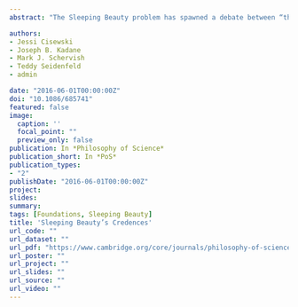 ```yaml
---
abstract: "The Sleeping Beauty problem has spawned a debate between “thirders” and “halfers” who draw conflicting conclusions about Sleeping Beauty's credence that a coin lands heads. Our analysis is based on a probability model for what Sleeping Beauty knows at each time during the experiment. We show that conflicting conclusions result from different modeling assumptions that each group makes. Our analysis uses a standard “Bayesian” account of rational belief with conditioning. No special handling is used for self-locating beliefs or centered propositions. We also explore what fair prices Sleeping Beauty computes for gambles that she might be offered during the experiment."

authors:
- Jessi Cisewski
- Joseph B. Kadane
- Mark J. Schervish
- Teddy Seidenfeld
- admin

date: "2016-06-01T00:00:00Z"
doi: "10.1086/685741"
featured: false
image:
  caption: ''
  focal_point: ""
  preview_only: false
publication: In *Philosophy of Science*
publication_short: In *PoS*
publication_types:
- "2"
publishDate: "2016-06-01T00:00:00Z"
project: 
slides: 
summary:
tags: [Foundations, Sleeping Beauty]
title: 'Sleeping Beauty’s Credences'
url_code: ""
url_dataset: ""
url_pdf: "https://www.cambridge.org/core/journals/philosophy-of-science/article/abs/sleeping-beautys-credences/929034484F117D85D97333F412052007"
url_poster: ""
url_project: ""
url_slides: ""
url_source: ""
url_video: ""
---
```

